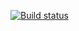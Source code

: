 [![Build status](https://ci.appveyor.com/api/projects/status/3iehy1ge5n3w3ic1?svg=true)](https://ci.appveyor.com/project/Sergeevna01/patterns-1)
